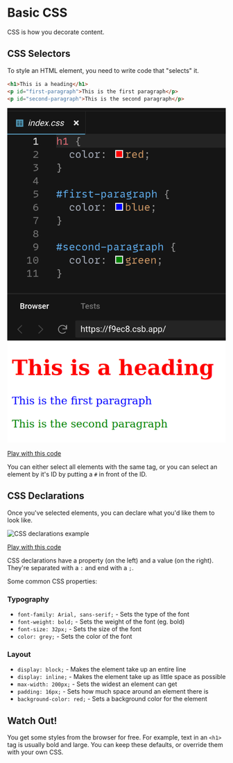 # Basic CSS

CSS is how you decorate content.

## CSS Selectors

To style an HTML element, you need to write code that "selects" it.

```html
<h1>This is a heading</h1>
<p id="first-paragraph">This is the first paragraph</p>
<p id="second-paragraph">This is the second paragraph</p>
```

![CSS selectors and visual example](assets/css-selectors.png)

[Play with this code](https://codesandbox.io/s/sweet-panini-f9ec8?file=/index.css)

You can either select all elements with the same tag, or you can select an element by it's ID by putting a `#` in front of the ID.

## CSS Declarations

Once you've selected elements, you can declare what you'd like them to look like.

![CSS declarations example](assets/css-declarations.png)

[Play with this code](https://codesandbox.io/s/spring-water-38zf5?file=/index.css)

CSS declarations have a property (on the left) and a value (on the right). They're separated with a `:` and end with a `;`.

Some common CSS properties:

### Typography

* `font-family: Arial, sans-serif;` - Sets the type of the font
* `font-weight: bold;` - Sets the weight of the font (eg. bold)
* `font-size: 32px;` - Sets the size of the font
* `color: grey;` - Sets the color of the font

### Layout

* `display: block;` - Makes the element take up an entire line
* `display: inline;` - Makes the element take up as little space as possible
* `max-width: 200px;` - Sets the widest an element can get
* `padding: 16px;` - Sets how much space around an element there is
* `background-color: red;` - Sets a background color for the element

## Watch Out!

You get some styles from the browser for free. For example, text in an `<h1>` tag is usually bold and large. You can keep these defaults, or override them with your own CSS.
